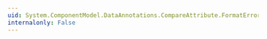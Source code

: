```yaml
---
uid: System.ComponentModel.DataAnnotations.CompareAttribute.FormatErrorMessage(System.String)
internalonly: False
---
```

